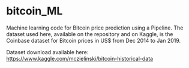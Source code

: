 # bitcoin_ML
Machine learning code for Bitcoin price prediction using a Pipeline. 
The dataset used here, available on the repository and on Kaggle, is the Coinbase dataset for Bitcoin prices in US$ from Dec 2014 to Jan 2019.

Dataset download available here: https://www.kaggle.com/mczielinski/bitcoin-historical-data
